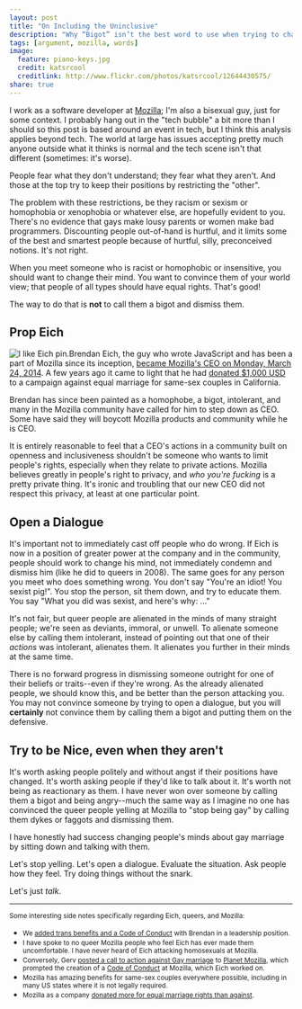 ```yaml
---
layout: post
title: "On Including the Uninclusive"
description: "Why “Bigot” isn’t the best word to use when trying to change someone’s mind."
tags: [argument, mozilla, words]
image:
  feature: piano-keys.jpg
  credit: katsrcool
  creditlink: http://www.flickr.com/photos/katsrcool/12644430575/
share: true
---
```


I work as a software developer at [Mozilla](https://mozilla.org/); I'm also
a bisexual guy, just for some context. I probably hang out in the "tech bubble"
a bit more than I should so this post is based around an event in tech, but I
think this analysis applies beyond tech. The world at large has issues
accepting pretty much anyone outside what it thinks is normal and the tech
scene isn't that different (sometimes: it's worse).

People fear what they don't understand; they fear what they aren't.
And those at the top try to keep their positions by restricting the "other".

The problem with these restrictions, be they racism or sexism or homophobia or
xenophobia or whatever else, are hopefully evident to you. There's no evidence
that gays make lousy parents or women make bad programmers. Discounting
people out-of-hand is hurtful, and it limits some of the best and smartest
people because of hurtful, silly, preconceived notions. It's not right.

When you meet someone who is racist or homophobic or insensitive, you should
want to change their mind. You want to convince them of your world view; that
people of all types should have equal rights. That's good!

The way to do that is **not** to call them a bigot and dismiss them.

## Prop Eich

<img id="i-like-eich" src="{{ site.url }}/images/eich.jpg" alt="I like Eich pin." title="(Photo credit: Chris Lonnen)" class="photograph">Brendan Eich, the guy who wrote
JavaScript and has been a part of Mozilla since its inception,
[became Mozilla's CEO on Monday, March 24, 2014](https://blog.mozilla.org/blog/2014/03/24/mozilla-leadership-changes/).
A few years ago it came to light that he had
[donated $1,000 USD](http://projects.latimes.com/prop8/donation/8930/)
to a campaign against equal marriage for same-sex couples in California.

Brendan has since been painted as a homophobe, a bigot, intolerant, and many
in the Mozilla community have called for him to step down as CEO. Some have
said they will boycott Mozilla products and community while he is CEO.

It is entirely reasonable to feel that a CEO's actions in a community built on
openness and inclusiveness shouldn't be someone who wants to limit people's
rights, especially when they relate to private actions. Mozilla believes
greatly in people's right to privacy, and _who you're fucking_ is a pretty
private thing. It's ironic and troubling that our new CEO did not respect this
privacy, at least at one particular point.

## Open a Dialogue

It's important not to immediately cast off people who do wrong. If Eich is now
in a position of greater power at the company and in the community, people
should work to change his mind, not immediately condemn and dismiss him (like
he did to queers in 2008). The same goes for any person you meet who does
something wrong. You don't say "You're an idiot! You sexist pig!". You stop the
person, sit them down, and try to educate them. You say "What you did was
sexist, and here's why: ..."

It's not fair, but queer people are alienated in the minds of many straight
people; we're seen as deviants, immoral, or unwell. To alienate someone else
by calling them intolerant, instead of pointing out that one of their
_actions_ was intolerant, alienates them. It alienates you further in their
minds at the same time.

There is no forward progress in dismissing someone outright for one of their
beliefs or traits--even if they're wrong. As the already alienated people, we
should know this, and be better than the person attacking you. You may not
convince someone by trying to open a dialogue, but you will **certainly** not
convince them by calling them a bigot and putting them on the defensive.

## Try to be Nice, even when they aren't

It's worth asking people politely and without angst if their positions have
changed. It's worth asking people if they'd like to talk about it. It's worth
not being as reactionary as them. I have never won over someone by calling
them a bigot and being angry--much the same way as I imagine no one has
convinced the queer people yelling at Mozilla to "stop being gay" by calling
them dykes or faggots and dismissing them.

I have honestly had success changing people's minds about gay marriage by
sitting down and talking with them.

Let's stop yelling. Let's open a dialogue. Evaluate the situation. Ask people
how they feel. Try doing things without the snark.

Let's just *talk*.

---

<small>Some interesting side notes specifically regarding Eich, queers, and Mozilla:</small>

* <small>We [added trans benefits and a Code of Conduct](http://subfictional.com/2014/03/24/on-brendan-eich-as-ceo-of-mozilla) with Brendan in a leadership position.</small>
* <small>I have spoke to no queer Mozilla people who feel Eich has ever made them uncomfortable. I have never heard of Eich attacking homosexuals at Mozilla.</small>
* <small>Conversely, Gerv [posted a call to action against Gay marriage](http://blog.gerv.net/2012/03/coalition-for-marriage-petition/) to [Planet Mozilla](http://planet.mozilla.org/), which prompted the creation of a [Code of Conduct](http://www.mozilla.org/en-US/about/governance/policies/participation/) at Mozilla, which Eich worked on.</small>
* <small>Mozilla has amazing benefits for same-sex couples everywhere possible, including in many US states where it is not legally required.</small>
* <small>Mozilla as a company [donated more for equal marriage rights than against](http://projects.latimes.com/prop8/results/?position=both&name=&employer=mozilla&amount_min=&amount_max=&city=&state=&zip=&search=Search).</small>

